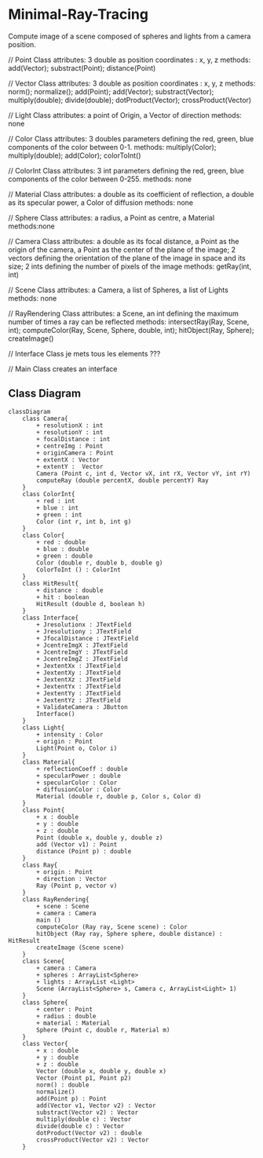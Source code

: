 # Minimal-Ray-Tracing

Compute image of a scene composed of spheres and lights from a camera position.

// Point Class
attributes: 3 double as position coordinates : x, y, z
methods: add(Vector); substract(Point); distance(Point)

// Vector Class
attributes: 3 double as position coordinates : x, y, z
methods: norm(); normalize(); add(Point); add(Vector); substract(Vector); multiply(double); divide(double); 
         dotProduct(Vector); crossProduct(Vector)

// Light Class
attributes: a point of Origin, a Vector of direction
methods: none


// Color Class
attributes: 3 doubles parameters defining the red, green, blue components of the color between 0-1.
methods: multiply(Color); multiply(double); add(Color); colorToInt()

// ColorInt Class
attributes: 3 int parameters defining the red, green, blue components of the color between 0-255.
methods: none

// Material Class
attributes: a double as its coefficient of reflection, a double as its specular power, a Color of diffusion
methods: none

// Sphere Class
attributes: a radius, a Point as centre, a Material
methods:none

// Camera Class
attributes: a double as its focal distance, a Point as the origin of the camera, 
            a Point as the center of the plane of the image; 2 vectors defining the orientation of the plane of the image in space and its size; 2 ints defining the number of pixels of the image
methods: getRay(int, int)

// Scene Class
attributes: a Camera, a list of Spheres, a list of Lights
methods: none

// RayRendering Class
attributes: a Scene, an int defining the maximum number of times a ray can be reflected 
methods: intersectRay(Ray, Scene, int); computeColor(Ray, Scene, Sphere, double, int); hitObject(Ray, Sphere); createImage()

// Interface Class
je mets tous les elements ???


// Main Class
creates an interface






## Class Diagram

```mermaid
classDiagram
    class Camera{
        + resolutionX : int
        + resolutionY : int
        + focalDistance : int
        + centreImg : Point
        + originCamera : Point
        + extentX : Vector
        + extentY :  Vector
        Camera (Point c, int d, Vector vX, int rX, Vector vY, int rY)
        computeRay (double percentX, double percentY) Ray
    }
    class ColorInt{
        + red : int
        + blue : int
        + green : int
        Color (int r, int b, int g)
    }
    class Color{
        + red : double
        + blue : double
        + green : double
        Color (double r, double b, double g)
        ColorToInt () : ColorInt
    }
    class HitResult{
        + distance : double
        + hit : boolean
        HitResult (double d, boolean h)
    }
    class Interface{
        + Jresolutionx : JTextField
        + Jresolutiony : JTextField
        + JfocalDistance : JTextField  
        + JcentreImgX : JTextField
        + JcentreImgY : JTextField  
        + JcentreImgZ : JTextField  
        + JextentXx : JTextField
        + JextentXy : JTextField  
        + JextentXz : JTextField
        + JextentYx : JTextField
        + JextentYy : JTextField
        + JextentYz : JTextField
        + ValidateCamera : JButton
        Interface()
    }
    class Light{
        + intensity : Color
        + origin : Point
        Light(Point o, Color i)
    }
    class Material{
        + reflectionCoeff : double
        + specularPower : double
        + specularColor : Color
        + diffusionColor : Color
        Material (double r, double p, Color s, Color d)
    }
    class Point{
        + x : double
        + y : double
        + z : double
        Point (double x, double y, double z)
        add (Vector v1) : Point
        distance (Point p) : double
    }
    class Ray{
        + origin : Point
        + direction : Vector
        Ray (Point p, vector v)
    }
    class RayRendering{
        + scene : Scene
        + camera : Camera
        main () 
        computeColor (Ray ray, Scene scene) : Color
        hitObject (Ray ray, Sphere sphere, double distance) : HitResult
        createImage (Scene scene)
    }
    class Scene{
        + camera : Camera
        + spheres : ArrayList<Sphere>
        + lights : ArrayList <Light>
        Scene (ArrayList<Sphere> s, Camera c, ArrayList<Light> 1)
    }
    class Sphere{
        + center : Point
        + radius : double
        + material : Material
        Sphere (Point c, double r, Material m)
    }
    class Vector{
        + x : double
        + y : double
        + z : double
        Vector (double x, double y, double x)
        Vector (Point p1, Point p2)
        norm() : double
        normalize() 
        add(Point p) : Point
        add(Vector v1, Vector v2) : Vector
        substract(Vector v2) : Vector
        multiply(double c) : Vector
        divide(double c) : Vector
        dotProduct(Vector v2) : double
        crossProduct(Vector v2) : Vector
    }
```




